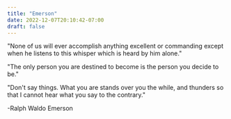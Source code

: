 ```yaml
---
title: "Emerson"
date: 2022-12-07T20:10:42-07:00
draft: false
---
```


"None of us will ever accomplish anything excellent or commanding except when he listens to this whisper which is heard by him alone."

"The only person you are destined to become is the person you decide to be."

"Don't say things. What you are stands over you the while, and thunders so that I cannot hear what you say to the contrary."

-Ralph Waldo Emerson
